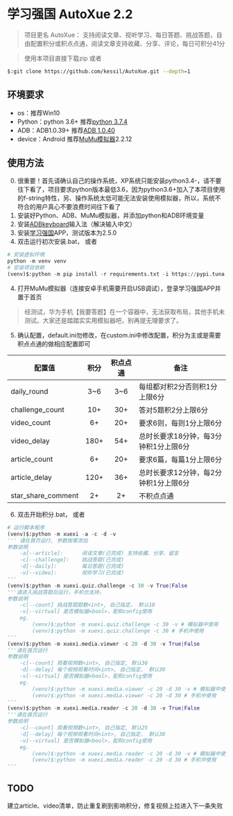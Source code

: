 # 学习强国 AutoXue 2.2

> 项目更名 AutoXue： 支持阅读文章、视听学习、每日答题、挑战答题，自由配置积分或积点点通，阅读文章支持收藏、分享、评论，每日可积分41分

> 使用本项目直接下载zip 或者
```bash
$:git clone https://github.com/kessil/AutoXue.git --depth=1
```
## 环境要求
* os：推荐Win10
* Python：python 3.6+ 推荐[python 3.7.4](http://www.python.org/)
* ADB：ADB1.0.39+ 推荐[ADB 1.0.40](./xuexi/src/assets/ADB_1_0_40.7z)
* device：Android 推荐[MuMu模拟器](http://mumu.163.com/)2.2.12

## 使用方法
0. 很重要！首先请确认自己的操作系统，XP系统只能安装python3.4-，请不要往下看了，项目要求python版本最低3.6，因为python3.6+加入了本项目使用的f-string特性，另、操作系统太低可能无法安装使用模拟器，所以，系统不符合的用户真心不要浪费时间往下看了
1. 安装好Python、ADB、MuMu模拟器，并添加python和ADB环境变量
2. 安装[ADBkeyboard](./xuexi/src/assets/ADBKeyboard.apk)输入法（解决输入中文）
3. 安装[学习强国](https://www.xuexi.cn/)APP，测试版本为2.5.0
4. 双击运行初次安装.bat， 或者
```python
# 安装虚拟环境
python -m venv venv
# 安装项目依赖
(venv)$:python -m pip install -r requirements.txt -i https://pypi.tuna.tsinghua.edu.cn/simple
```
4. 打开MuMu模拟器（连接安卓手机需要开启USB调试），登录学习强国APP并置于首页
> 经测试，华为手机【我要答题】在一个容器中，无法获取布局，其他手机未测试。大家还是踏踏实实用模拟器吧，别再提无理要求了。

5. 确认配置，default.ini勿修改，在custom.ini中修改配置，积分为主或是需要积点点通的做相应配置即可

| 配置值          | 积分 | 积点点通 | 备注           |
| ------------------ | :----: | :--------: | ---------------- |
| daily_round        | 3~6   | 3~6       | 每组都对积2分否则积1分上限6分 |
| challenge_count    | 10+  | 30+      | 答对5题积2分上限6分 |
| video_count        | 6+   | 20+      | 要求6则，每则1分上限6分      |
| video_delay        | 180+ | 54+      | 总时长要求18分钟，每3分钟积1分上限6分 |
| article_count      | 6+   | 20+      | 要求6篇，每篇1分上限6分      |
| article_delay      | 120+ | 36+      | 总时长要求12分钟，每2分钟积1分上限6分 |
| star_share_comment | 2+   | 2+       | 不积点点通  |
6. 双击开始积分.bat， 或者
```python
# 运行脚本程序
(venv)$:python -m xuexi -a -c -d -v
''' 请在首页运行, 参数按需添加
参数说明
    -a[--article]:      阅读文章(已完成) 支持收藏、分享、留言
    -c[--challenge]:    挑战答题(已完成)
    -d[--daily]:        每日答题(已完成)
    -v[--video]:        视听学习(已完成)
'''
(venv)$:python -m xuexi.quiz.challenge -c 30 -v True|False
'''请进入挑战答题后运行，手机也支持，
参数说明
    -c[--count] 挑战答题题数<int>, 自己指定， 默认10
    -v[--virtual] 是否模拟器<bool>，配和config使用
    eg.
        (venv)$:python -m xuexi.quiz.challenge -c 30 -v # 模拟器中使用
        (venv)$:python -m xuexi.quiz.challenge -c 30 # 手机中使用
'''
(venv)$:python -m xuexi.media.viewer -c 20 -d 30 -v True|False
'''请在首页运行
参数说明
    -c[--count] 观看视频数<int>, 自己指定, 默认36
    -d[--delay] 每个视频观看时间<int>, 自己指定， 默认30
    -v[--virtual] 是否模拟器<bool>，配和config使用
    eg.
        (venv)$:python -m xuexi.media.viewer -c 20 -d 30 -v # 模拟器中使用
        (venv)$:python -m xuexi.media.viewer -c 20 -d 30 # 手机中使用 
'''
(venv)$:python -m xuexi.media.reader -c 20 -d 30 -v True|False
'''请在首页运行
参数说明
    -c[--count] 观看视频数<int>, 自己指定, 默认25
    -d[--delay] 每个视频观看时间<int>, 自己指定， 默认30
    -v[--virtual] 是否模拟器<bool>，配和config使用
    eg.
        (venv)$:python -m xuexi.media.reader -c 20 -d 30 -v # 模拟器中使用
        (venv)$:python -m xuexi.media.reader -c 20 -d 30 # 手机中使用 
'''
```
## TODO
建立article、video清单，防止重复刷到影响积分，修复视频上拉进入下一条失败